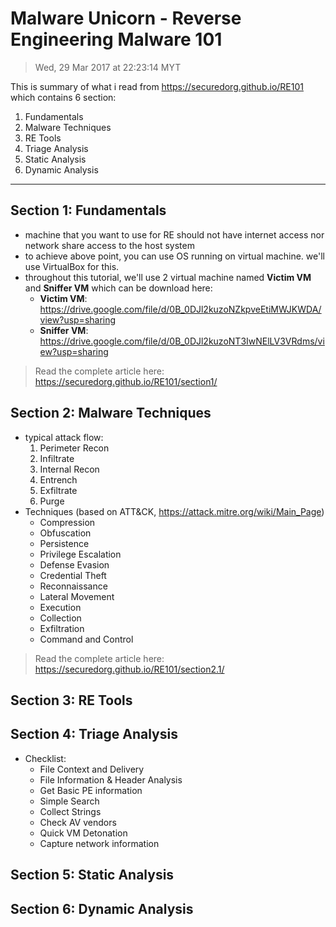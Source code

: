 # Malware Unicorn - Reverse Engineering Malware 101
> Wed, 29 Mar 2017 at 22:23:14 MYT

This is summary of what i read from https://securedorg.github.io/RE101 which contains 6 section:

1. Fundamentals
2. Malware Techniques
3. RE Tools
4. Triage Analysis
5. Static Analysis
6. Dynamic Analysis

---

## Section 1: Fundamentals
- machine that you want to use for RE should not have internet access nor network share access to the host system
- to achieve above point, you can use OS running on virtual machine. we'll use VirtualBox for this.
- throughout this tutorial, we'll use 2 virtual machine named **Victim VM** and **Sniffer VM** which can be download here:
  - **Victim VM**:
  https://drive.google.com/file/d/0B_0DJl2kuzoNZkpveEtiMWJKWDA/view?usp=sharing
  - **Sniffer VM**: 
  https://drive.google.com/file/d/0B_0DJl2kuzoNT3IwNElLV3VRdms/view?usp=sharing

> Read the complete article here: https://securedorg.github.io/RE101/section1/

## Section 2: Malware Techniques
- typical attack flow:
  1. Perimeter Recon
  2. Infiltrate
  3. Internal Recon
  4. Entrench
  5. Exfiltrate
  6. Purge
- Techniques (based on ATT&CK, https://attack.mitre.org/wiki/Main_Page)
  - Compression
  - Obfuscation
  - Persistence
  - Privilege Escalation
  - Defense Evasion
  - Credential Theft
  - Reconnaissance
  - Lateral Movement
  - Execution
  - Collection
  - Exfiltration
  - Command and Control 

> Read the complete article here: https://securedorg.github.io/RE101/section2.1/

## Section 3: RE Tools

## Section 4: Triage Analysis
- Checklist:
  - File Context and Delivery
  - File Information & Header Analysis
  - Get Basic PE information
  - Simple Search
  - Collect Strings
  - Check AV vendors
  - Quick VM Detonation
  - Capture network information

## Section 5: Static Analysis

## Section 6: Dynamic Analysis
